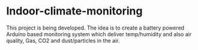 # Indoor-climate-monitoring

This project is being developed. The idea is to create a battery powered Arduino based monitoring system which deliver temp/humidity and also air quality, Gas, CO2 and dust/particles in the air.
